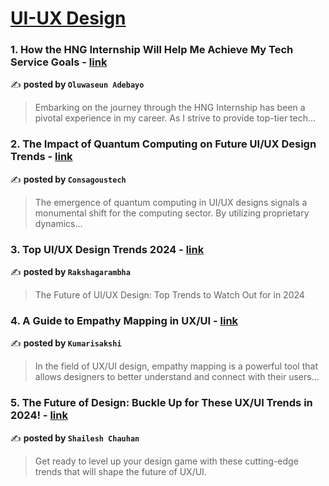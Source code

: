 
<h1><a href=https://medium.com/tag/ui-ux-design-trends/recommended target="_blank" rel="noopener noreferrer">UI-UX Design</a></h1>
<h3>1. How the HNG Internship Will Help Me Achieve My Tech Service Goals - <a href="https://medium.com/@adebayooluwaseun19838/how-the-hng-internship-will-help-me-achieve-my-tech-service-goals-3156f202cbb6" target="_blank" rel="noopener noreferrer">link</a></h3>

✍️ **posted by `Oluwaseun Adebayo`**

<blockquote>Embarking on the journey through the HNG Internship has been a pivotal experience in my career. As I strive to provide top-tier tech…</blockquote>

<h3>2. The Impact of Quantum Computing on Future UI/UX Design Trends - <a href="https://medium.com/@itsconsagous/the-impact-of-quantum-computing-on-future-ui-ux-design-trends-dbaf7694a38d" target="_blank" rel="noopener noreferrer">link</a></h3>

✍️ **posted by `Consagoustech`**

<blockquote>The emergence of quantum computing in UI/UX designs signals a monumental shift for the computing sector. By utilizing proprietary dynamics…</blockquote>

<h3>3. Top UI/UX Design Trends 2024 - <a href="https://medium.com/@rakshagarambha/top-ui-ux-design-trends-2024-243ab5220f10" target="_blank" rel="noopener noreferrer">link</a></h3>

✍️ **posted by `Rakshagarambha`**

<blockquote>The Future of UI/UX Design: Top Trends to Watch Out for in 2024</blockquote>

<h3>4. A Guide to Empathy Mapping in UX/UI - <a href="https://medium.com/@kumarisakshi9595/a-guide-to-empathy-mapping-in-ux-ui-7eeae0570ebe" target="_blank" rel="noopener noreferrer">link</a></h3>

✍️ **posted by `Kumarisakshi`**

<blockquote>In the field of UX/UI design, empathy mapping is a powerful tool that allows designers to better understand and connect with their users…</blockquote>

<h3>5. The Future of Design: Buckle Up for These UX/UI Trends in 2024! - <a href="https://medium.com/@shailesh.7890/the-future-of-design-buckle-up-for-these-ux-ui-trends-in-2024-a9d5dfef12c5" target="_blank" rel="noopener noreferrer">link</a></h3>

✍️ **posted by `Shailesh Chauhan`**

<blockquote>Get ready to level up your design game with these cutting-edge trends that will shape the future of UX/UI.</blockquote>

